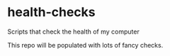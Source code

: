 # health-checks
Scripts that check the health of my computer

This repo will be populated with lots of fancy checks. 
